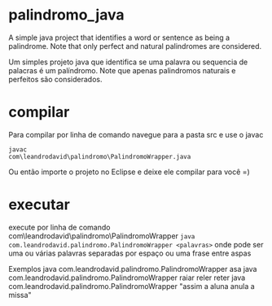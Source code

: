 # palindromo_java
A simple java project that identifies a word or sentence as being a palindrome. 
Note that only perfect and natural palindromes are considered.

Um simples projeto java que identifica se uma palavra ou sequencia de palacras é um palíndromo.
Note que apenas palindromos naturais e perfeitos são considerados.

# compilar
Para compilar por linha de comando navegue para a pasta src e use o javac

<code>javac com\leandrodavid\palindromo\PalindromoWrapper.java</code>

Ou então importe o projeto no Eclipse e deixe ele compilar para você =)

# executar
execute por linha de comando com\leandrodavid\palindromo\PalindromoWrapper
``java com.leandrodavid.palindromo.PalindromoWrapper <palavras>``
onde <palavras> pode ser uma ou várias palavras separadas por espaço ou uma frase entre aspas

Exemplos
java com.leandrodavid.palindromo.PalindromoWrapper asa
java com.leandrodavid.palindromo.PalindromoWrapper raiar reler reter
java com.leandrodavid.palindromo.PalindromoWrapper "assim a aluna anula a missa"
